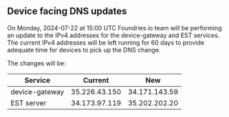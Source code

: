 ## Device facing DNS updates

On Monday, 2024-07-22 at 15:00 UTC Foundries.io team will be performing an
update to the IPv4 addresses for the device-gateway and EST services. The
current IPv4 addresses will be left running for 60 days to provide adequate
time for devices to pick up the DNS change.

The changes will be:

| Service        | Current       | New           |
| -------------- | ------------- | ------------- |
| device-gateway | 35.226.43.150 | 34.171.143.59 |
| EST server     | 34.173.97.119 | 35.202.202.20 |


